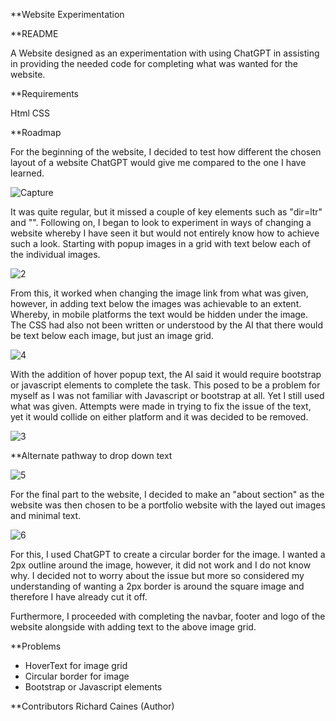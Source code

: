 **Website Experimentation

**README

  A Website designed as an experimentation with using ChatGPT in assisting in providing the needed code for completing what was wanted for the website.

**Requirements
  
  Html
  CSS

**Roadmap
  
  For the beginning of the website, I decided to test how different the chosen layout of a website ChatGPT would give me compared to the one I have learned.

![Capture](https://user-images.githubusercontent.com/125320027/233910810-8c44b37b-dfee-4eb0-8525-d06ad94ff60d.JPG)

  It was quite regular, but it missed a couple of key elements such as "dir=ltr" and "<meta name="viewport" content="width=device-width, initial-scale=1.0">".
  Following on, I began to look to experiment in ways of changing a website whereby I have seen it but would not entirely know how to achieve such a look.
  Starting with popup images in a grid with text below each of the individual images.

![2](https://user-images.githubusercontent.com/125320027/233972138-976af87e-d7c8-49f7-b279-f0b5cc4739e6.JPG)

  From this, it worked when changing the image link from what was given, however, in adding text below the images was achievable to an extent.
  Whereby, in mobile platforms the text would be hidden under the image. The CSS had also not been written or understood by the AI that there would be text below each  image, but just an image grid.

![4](https://user-images.githubusercontent.com/125320027/233976894-ca45456a-0286-44de-98d4-63ab2d78a073.JPG)

  With the addition of hover popup text, the AI said it would require bootstrap or javascript elements to complete the task.
  This posed to be a problem for myself as I was not familiar with Javascript or bootstrap at all. Yet I still used what was given.
  Attempts were made in trying to fix the issue of the text, yet it would collide on either platform and it was decided to be removed.

![3](https://user-images.githubusercontent.com/125320027/233973852-e3e74555-d3e5-43eb-a342-ab5a7989c3c8.JPG)

**Alternate pathway to drop down text

![5](https://user-images.githubusercontent.com/125320027/233976739-f322b20c-e4c9-4520-aae5-9624b5f99941.JPG)

  For the final part to the website, I decided to make an "about section" as the website was then chosen to be a portfolio website with the layed out images and
  minimal text.

![6](https://user-images.githubusercontent.com/125320027/233976499-8bb3a9da-69c5-4a27-962d-4350e0e46aec.JPG)

  For this, I used ChatGPT to create a circular border for the image. I wanted a 2px outline around the image, however, it did not work and I do not know why.
  I decided not to worry about the issue but more so considered my understanding of wanting a 2px border is around the square image and therefore I have already cut it
  off.

  Furthermore, I proceeded with completing the navbar, footer and logo of the website alongside with adding text to the above image grid.

**Problems

- HoverText for image grid
- Circular border for image
- Bootstrap or Javascript elements

**Contributors
  Richard Caines (Author)

